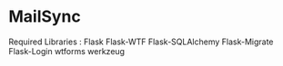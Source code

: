 # MailSync
Required Libraries : 
Flask 
Flask-WTF 
Flask-SQLAlchemy 
Flask-Migrate 
Flask-Login 
wtforms 
werkzeug
